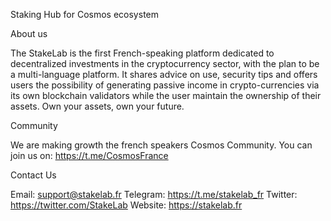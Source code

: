 Staking Hub for Cosmos ecosystem

About us

The StakeLab is the first French-speaking platform dedicated to decentralized investments in the cryptocurrency sector, with the plan to be a multi-language platform.
It shares advice on use, security tips and offers users the possibility of generating passive income in crypto-currencies via its own blockchain validators while the user maintain the ownership of their assets.
Own your assets, own your future.


Community

We are making growth the french speakers Cosmos Community.
You can join us on: https://t.me/CosmosFrance


Contact Us

Email: support@stakelab.fr
Telegram: https://t.me/stakelab_fr
Twitter: https://twitter.com/StakeLab
Website: https://stakelab.fr

